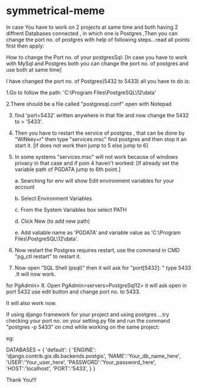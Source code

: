 # symmetrical-meme
In case You have to work on 2 projects at same time and both having 2 diffrent Databases connected , in which one is Postgres ,Then you can change the port no. of postgres with help of following steps...read all points first then apply: 

How to change the Port no. of your postgresSql:
[In case you have to work with MySql and Postgres both you can change the port no. of postgres and use both at same time]

I have changed the port no. of Postgres(5432 to 5433) all you have to do is:

1.Go to follow the path: 'C:\Program Files\PostgreSQL\12\data'

2.There should be a file called "postgresql.conf" open with Notepad 

3. find 'port=5432' written anywhere in that file and now change the 5432 to > '5433'.

4. Then you have to restart the  service of postgres , that can be done by "WINkey+r" then type "services.msc" find postgres and then stop it an start it. [if does not work then jump to 5 else jump to 6]

5. In some systems "services.msc" will not work because of windows privacy in that case and if poin 4 haven't worked: 
    [If already set the variable path of PGDATA jump to 6th  point.]
     
     a. Searching for env will show Edit environment variables for your account
     
     b. Select Environment Variables
     
     c.  From the System Variables box select PATH
     
     d. Click New (to add new path)
     
     e. Add valiable name as 'PGDATA' and variable value as 'C:\Program Files\PostgreSQL\12\data'.

6. Now restart the Postgres requires restart, use the command in CMD "pg_ctl restart" to restart it.

7. Now open "SQL Shell (psql)" then it will ask for "port[5432]: " type 5433 .It will now work.

for PgAdmin>
8. Open PgAdmin>servers>PostgreSql12>  it will ask open in port 5432 use edit button and change port no. to 5433.

It will also work now.

If using django framework for your project and using postgres ...try checking your port no. on your setting.py file and run the command "postgres -p 5433" on cmd while working on the same project:

eg:

   DATABASES = {
          'default': {
              'ENGINE': 'django.contrib.gis.db.backends.postgis',
              'NAME':'Your_db_name_here',
              'USER':'Your_user_here',
              'PASSWORD':'Your_password_here',
              'HOST':'localhost',
              'PORT':'5433',
          }
      }

Thank You!!!
